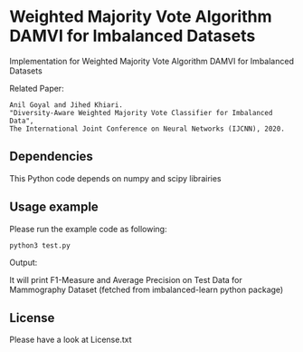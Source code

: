 Weighted Majority Vote Algorithm DAMVI for Imbalanced Datasets
========================================

Implementation for Weighted Majority Vote Algorithm DAMVI for Imbalanced Datasets

Related Paper:
```
Anil Goyal and Jihed Khiari. 
"Diversity-Aware Weighted Majority Vote Classifier for Imbalanced Data", 
The International Joint Conference on Neural Networks (IJCNN), 2020.
```


## Dependencies

This Python code depends on numpy and scipy librairies


## Usage example

Please run the example code as following:
```
python3 test.py
```

Output:

It will print F1-Measure and Average Precision on Test Data for Mammography Dataset (fetched from imbalanced-learn python package)

## License
Please have a look at License.txt
